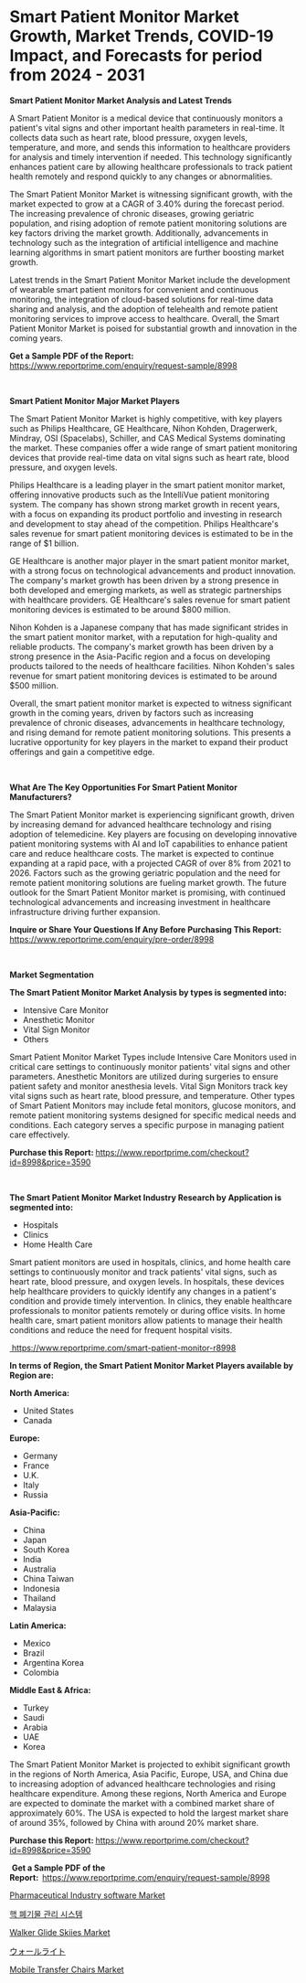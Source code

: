 <p><h1>Smart Patient Monitor Market Growth, Market Trends, COVID-19 Impact, and Forecasts for period from 2024 - 2031</h1></p><p><strong>Smart Patient Monitor Market Analysis and Latest Trends</strong></p>
<p><p>A Smart Patient Monitor is a medical device that continuously monitors a patient's vital signs and other important health parameters in real-time. It collects data such as heart rate, blood pressure, oxygen levels, temperature, and more, and sends this information to healthcare providers for analysis and timely intervention if needed. This technology significantly enhances patient care by allowing healthcare professionals to track patient health remotely and respond quickly to any changes or abnormalities.</p><p>The Smart Patient Monitor Market is witnessing significant growth, with the market expected to grow at a CAGR of 3.40% during the forecast period. The increasing prevalence of chronic diseases, growing geriatric population, and rising adoption of remote patient monitoring solutions are key factors driving the market growth. Additionally, advancements in technology such as the integration of artificial intelligence and machine learning algorithms in smart patient monitors are further boosting market growth.</p><p>Latest trends in the Smart Patient Monitor Market include the development of wearable smart patient monitors for convenient and continuous monitoring, the integration of cloud-based solutions for real-time data sharing and analysis, and the adoption of telehealth and remote patient monitoring services to improve access to healthcare. Overall, the Smart Patient Monitor Market is poised for substantial growth and innovation in the coming years.</p></p>
<p><strong>Get a Sample PDF of the Report:&nbsp;</strong> <a href="https://www.reportprime.com/enquiry/request-sample/8998">https://www.reportprime.com/enquiry/request-sample/8998</a></p>
<p>&nbsp;</p>
<p><strong>Smart Patient Monitor Major Market Players</strong></p>
<p><p>The Smart Patient Monitor Market is highly competitive, with key players such as Philips Healthcare, GE Healthcare, Nihon Kohden, Dragerwerk, Mindray, OSI (Spacelabs), Schiller, and CAS Medical Systems dominating the market. These companies offer a wide range of smart patient monitoring devices that provide real-time data on vital signs such as heart rate, blood pressure, and oxygen levels.</p><p>Philips Healthcare is a leading player in the smart patient monitor market, offering innovative products such as the IntelliVue patient monitoring system. The company has shown strong market growth in recent years, with a focus on expanding its product portfolio and investing in research and development to stay ahead of the competition. Philips Healthcare's sales revenue for smart patient monitoring devices is estimated to be in the range of $1 billion.</p><p>GE Healthcare is another major player in the smart patient monitor market, with a strong focus on technological advancements and product innovation. The company's market growth has been driven by a strong presence in both developed and emerging markets, as well as strategic partnerships with healthcare providers. GE Healthcare's sales revenue for smart patient monitoring devices is estimated to be around $800 million.</p><p>Nihon Kohden is a Japanese company that has made significant strides in the smart patient monitor market, with a reputation for high-quality and reliable products. The company's market growth has been driven by a strong presence in the Asia-Pacific region and a focus on developing products tailored to the needs of healthcare facilities. Nihon Kohden's sales revenue for smart patient monitoring devices is estimated to be around $500 million.</p><p>Overall, the smart patient monitor market is expected to witness significant growth in the coming years, driven by factors such as increasing prevalence of chronic diseases, advancements in healthcare technology, and rising demand for remote patient monitoring solutions. This presents a lucrative opportunity for key players in the market to expand their product offerings and gain a competitive edge.</p></p>
<p>&nbsp;</p>
<p><strong>What Are The Key Opportunities For Smart Patient Monitor Manufacturers?</strong></p>
<p><p>The Smart Patient Monitor market is experiencing significant growth, driven by increasing demand for advanced healthcare technology and rising adoption of telemedicine. Key players are focusing on developing innovative patient monitoring systems with AI and IoT capabilities to enhance patient care and reduce healthcare costs. The market is expected to continue expanding at a rapid pace, with a projected CAGR of over 8% from 2021 to 2026. Factors such as the growing geriatric population and the need for remote patient monitoring solutions are fueling market growth. The future outlook for the Smart Patient Monitor market is promising, with continued technological advancements and increasing investment in healthcare infrastructure driving further expansion.</p></p>
<p><strong>Inquire or Share Your Questions If Any Before Purchasing This Report:</strong> <a href="https://www.reportprime.com/enquiry/pre-order/8998">https://www.reportprime.com/enquiry/pre-order/8998</a></p>
<p>&nbsp;</p>
<p><strong>Market Segmentation</strong></p>
<p><strong>The Smart Patient Monitor Market Analysis by types is segmented into:</strong></p>
<p><ul><li>Intensive Care Monitor</li><li>Anesthetic Monitor</li><li>Vital Sign Monitor</li><li>Others</li></ul></p>
<p><p>Smart Patient Monitor Market Types include Intensive Care Monitors used in critical care settings to continuously monitor patients' vital signs and other parameters. Anesthetic Monitors are utilized during surgeries to ensure patient safety and monitor anesthesia levels. Vital Sign Monitors track key vital signs such as heart rate, blood pressure, and temperature. Other types of Smart Patient Monitors may include fetal monitors, glucose monitors, and remote patient monitoring systems designed for specific medical needs and conditions. Each category serves a specific purpose in managing patient care effectively.</p></p>
<p><strong>Purchase this Report:&nbsp;</strong><a href="https://www.reportprime.com/checkout?id=8998&price=3590">https://www.reportprime.com/checkout?id=8998&price=3590</a></p>
<p>&nbsp;</p>
<p><strong>The Smart Patient Monitor Market Industry Research by Application is segmented into:</strong></p>
<p><ul><li>Hospitals</li><li>Clinics</li><li>Home Health Care</li></ul></p>
<p><p>Smart patient monitors are used in hospitals, clinics, and home health care settings to continuously monitor and track patients' vital signs, such as heart rate, blood pressure, and oxygen levels. In hospitals, these devices help healthcare providers to quickly identify any changes in a patient's condition and provide timely intervention. In clinics, they enable healthcare professionals to monitor patients remotely or during office visits. In home health care, smart patient monitors allow patients to manage their health conditions and reduce the need for frequent hospital visits.</p></p>
<p><a href="https://www.reportprime.com/smart-patient-monitor-r8998">&nbsp;https://www.reportprime.com/smart-patient-monitor-r8998</a></p>
<p><strong>In terms of Region, the Smart Patient Monitor Market Players available by Region are:</strong></p>
<p>
    <p> <strong> North America: </strong>
        <ul>
            <li>United States</li>
            <li>Canada</li>
        </ul>
        </p> 
    <p> <strong> Europe: </strong>
        <ul>
            <li>Germany</li>
            <li>France</li>
            <li>U.K.</li>
            <li>Italy</li>
            <li>Russia</li>
        </ul>
        </p> 
    <p> <strong> Asia-Pacific: </strong>
        <ul>
            <li>China</li>
            <li>Japan</li>
            <li>South Korea</li>
            <li>India</li>
            <li>Australia</li>
            <li>China Taiwan</li>
            <li>Indonesia</li>
            <li>Thailand</li>
            <li>Malaysia</li>
        </ul>
        </p> 
    <p> <strong> Latin America: </strong>
        <ul>
            <li>Mexico</li>
            <li>Brazil</li>
            <li>Argentina Korea</li>
            <li>Colombia</li>
        </ul>
        </p> 
    <p> <strong> Middle East & Africa: </strong>
        <ul>
            <li>Turkey</li>
            <li>Saudi</li>
            <li>Arabia</li>
            <li>UAE</li>
            <li>Korea</li>
        </ul>
    </p>
    </p>
<p><p>The Smart Patient Monitor Market is projected to exhibit significant growth in the regions of North America, Asia Pacific, Europe, USA, and China due to increasing adoption of advanced healthcare technologies and rising healthcare expenditure. Among these regions, North America and Europe are expected to dominate the market with a combined market share of approximately 60%. The USA is expected to hold the largest market share of around 35%, followed by China with around 20% market share.</p></p>
<p><strong>Purchase this Report: </strong><a href="https://www.reportprime.com/checkout?id=8998&price=3590">https://www.reportprime.com/checkout?id=8998&price=3590</a></p>
<p>&nbsp;<strong>Get a Sample PDF of the Report:&nbsp;&nbsp;</strong><a href="https://www.reportprime.com/enquiry/request-sample/8998">https://www.reportprime.com/enquiry/request-sample/8998</a></p>
<p><strong></strong></p>
<p><p><a href="https://issuu.com/reportprime-2/docs/pharmaceutical-industry-software-market-size-2030.">Pharmaceutical Industry software Market</a></p><p><a href="https://github.com/muchswr/Market-Research-Report-List-1/blob/main/780975499525.md">핵 폐기물 관리 시스템</a></p><p><a href="https://github.com/goodweq44/Market-Research-Report-List-1/blob/main/walker-glide-skiies-market.md">Walker Glide Skiies Market</a></p><p><a href="https://github.com/decker5351/Market-Research-Report-List-2/blob/main/533185077892.md">ウォールライト</a></p><p><a href="https://github.com/MaraKoelpin2023/Market-Research-Report-List-2/blob/main/mobile-transfer-chairs-market.md">Mobile Transfer Chairs Market</a></p></p>